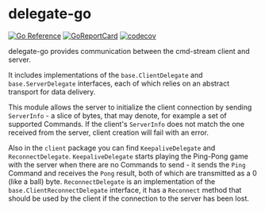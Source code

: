 # delegate-go

[![Go Reference](https://pkg.go.dev/badge/github.com/cmd-stream/delegate-go.svg)](https://pkg.go.dev/github.com/cmd-stream/delegate-go)
[![GoReportCard](https://goreportcard.com/badge/cmd-stream/base-go)](https://goreportcard.com/report/github.com/cmd-stream/base-go)
[![codecov](https://codecov.io/gh/cmd-stream/delegate-go/graph/badge.svg?token=G8NN40DYJI)](https://codecov.io/gh/cmd-stream/delegate-go)

delegate-go provides communication between the cmd-stream client and server.

It includes implementations of the `base.ClientDelegate` and `base.ServerDelegate` 
interfaces, each of which relies on an abstract transport for data delivery.

This module allows the server to initialize the client connection by sending
`ServerInfo` - a slice of bytes, that may denote, for example a set of supported 
Commands. If the client's `ServerInfo` does not match the one received from the 
server, client creation will fail with an error.

Also in the `client` package you can find `KeepaliveDelegate` and 
`ReconnectDelegate`. `KeepaliveDelegate` starts playing the Ping-Pong game with 
the server when there are no Commands to send - it sends the `Ping` Command and 
receives the `Pong` result, both of which are transmitted as a 0 (like a ball) 
byte. `ReconnectDelegate` is an implementation of the `base.ClientReconnectDelegate`
interface, it has a `Reconnect` method that should be used by the client if the 
connection to the server has been lost.